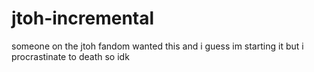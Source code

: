 # jtoh-incremental
someone on the jtoh fandom wanted this and i guess im starting it but i procrastinate to death so idk
